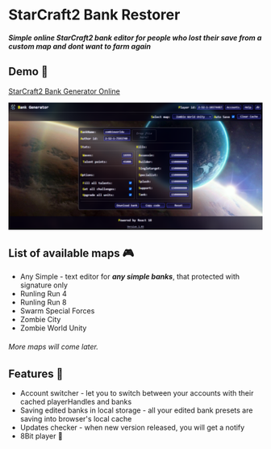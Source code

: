 # StarCraft2 Bank Restorer

##### Simple online StarCraft2 bank editor for people who lost their save from a custom map and dont want to farm again 

## Demo :rocket: 
[StarCraft2 Bank Generator Online](https://darthvan.github.io/StarCraft2-Bank-Restorer/ "https://darthvan.github.io/StarCraft2-Bank-Restorer")

<img src="./preview.png" alt="sc2 bank editor" width="800" />

## List of available maps :video_game: 

* Any Simple - text editor for ***any simple banks***, that protected with signature only
* Runling Run 4
* Runling Run 8
* Swarm Special Forces
* Zombie City
* Zombie World Unity

###### More maps will come later.

## Features :balloon:

* Account switcher - let you to switch between your accounts with their cached playerHandles and banks
* Saving edited banks in local storage - all your edited bank presets are saving into browser's local cache
* Updates checker - when new version released, you will get a notify
* 8Bit player :musical_score:
